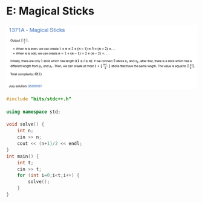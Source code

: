 # E: Magical Sticks

![](../img/E.png)

```cpp
#include "bits/stdc++.h"

using namespace std;

void solve() {
    int n;
    cin >> n;
    cout << (n+1)/2 << endl;
}
int main() {
    int t;
    cin >> t;
    for (int i=0;i<t;i++) {
        solve();
    }
}
```